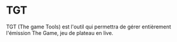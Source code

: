 # TGT
TGT (The game Tools) est l'outil qui permettra de gérer entièrement l'émission The Game, jeu de plateau en live.
